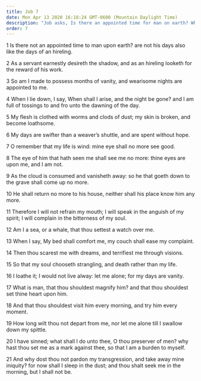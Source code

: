 ```yaml
---
title: Job 7
date: Mon Apr 13 2020 16:18:24 GMT-0600 (Mountain Daylight Time)
description: "Job asks, Is there an appointed time for man on earth? What is man that Thou shouldst magnify him? Why dost Thou not pardon my transgression?"
order: 7
---
```


1 Is there not an appointed time to man upon earth? are not his days also like the days of an hireling.

2 As a servant earnestly desireth the shadow, and as an hireling looketh for the reward of his work.

3 So am I made to possess months of vanity, and wearisome nights are appointed to me.

4 When I lie down, I say, When shall I arise, and the night be gone? and I am full of tossings to and fro unto the dawning of the day.

5 My flesh is clothed with worms and clods of dust; my skin is broken, and become loathsome.

6 My days are swifter than a weaver’s shuttle, and are spent without hope.

7 O remember that my life is wind: mine eye shall no more see good.

8 The eye of him that hath seen me shall see me no more: thine eyes are upon me, and I am not.

9 As the cloud is consumed and vanisheth away: so he that goeth down to the grave shall come up no more.

10 He shall return no more to his house, neither shall his place know him any more.

11 Therefore I will not refrain my mouth; I will speak in the anguish of my spirit; I will complain in the bitterness of my soul.

12 Am I a sea, or a whale, that thou settest a watch over me.

13 When I say, My bed shall comfort me, my couch shall ease my complaint.

14 Then thou scarest me with dreams, and terrifiest me through visions.

15 So that my soul chooseth strangling, and death rather than my life.

16 I loathe it; I would not live alway: let me alone; for my days are vanity.

17 What is man, that thou shouldest magnify him? and that thou shouldest set thine heart upon him.

18 And that thou shouldest visit him every morning, and try him every moment.

19 How long wilt thou not depart from me, nor let me alone till I swallow down my spittle.

20 I have sinned; what shall I do unto thee, O thou preserver of men? why hast thou set me as a mark against thee, so that I am a burden to myself.

21 And why dost thou not pardon my transgression, and take away mine iniquity? for now shall I sleep in the dust; and thou shalt seek me in the morning, but I shall not be.
